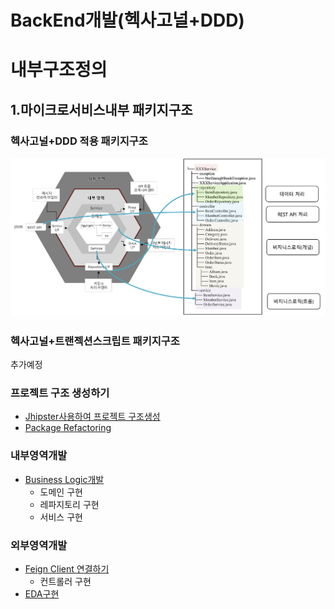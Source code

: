 # BackEnd개발(헥사고널+DDD)

# 내부구조정의
## 1.마이크로서비스내부 패키지구조
### 헥사고널+DDD 적용 패키지구조
![패키지](/img/package.png)  

### 헥사고널+트랜젝션스크립트 패키지구조
추가예정
  

### 프로젝트 구조 생성하기
- [Jhipster사용하여 프로젝트 구조생성](/contents/jhipster_guide.md)
- [Package Refactoring](/contents/jhipster_package_ref.md)

### 내부영역개발
- [Business Logic개발](/contents/jhipster_businesslogic.md)
  - 도메인 구현
  - 레파지토리 구현
  - 서비스 구현

### 외부영역개발
- [Feign Client 연결하기](/contents/jhipster_feign.md)
  - 컨트롤러 구현
- [EDA구현](/contents/jhipster_kafka.md)
  


  
